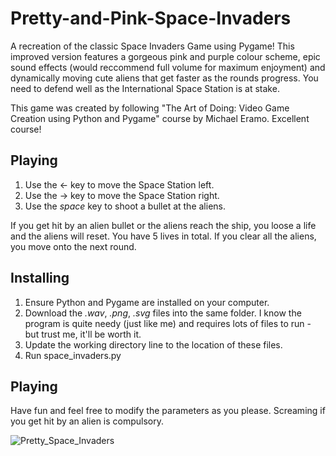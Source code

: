 # Pretty-and-Pink-Space-Invaders
A recreation of the classic Space Invaders Game using Pygame! This improved version features a gorgeous pink and purple colour scheme, epic sound effects (would reccommend full volume for maximum enjoyment) and dynamically moving cute aliens that get faster as the rounds progress. You need to defend well as the International Space Station is at stake. 

This game was created by following "The Art of Doing: Video Game Creation using Python and Pygame" course by Michael Eramo. Excellent course! 

## Playing ##
1. Use the &#8592; key to move the Space Station left.
2. Use the &#8594; key to move the Space Station right.
3. Use the *space* key to shoot a bullet at the aliens.

If you get hit by an alien bullet or the aliens reach the ship, you loose a life and the aliens will reset. You have 5 lives in total. If you clear all the aliens, you move onto the next round. 

## Installing ## 
1. Ensure Python and Pygame are installed on your computer.
2. Download the *.wav*, *.png*, *.svg* files  into the same folder. I know the program is quite needy (just like me) and requires lots of files to run - but trust me, it'll be worth it.
3. Update the working directory line to the location of these files. 
4. Run space_invaders.py

## Playing ##
Have fun and feel free to modify the parameters as you please. Screaming if you get hit by an alien is compulsory. 

![Pretty_Space_Invaders](https://github.com/user-attachments/assets/f5328254-894d-4c72-a293-ae5f177de90a)



